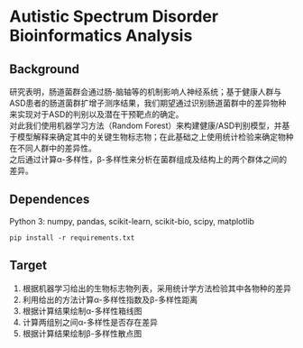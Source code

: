 # Autistic Spectrum Disorder Bioinformatics Analysis
## Background
研究表明，肠道菌群会通过肠-脑轴等的机制影响人神经系统；基于健康人群与ASD患者的肠道菌群扩增子测序结果，我们期望通过识别肠道菌群中的差异物种来实现对于ASD的判别以及潜在干预靶点的确定。  
对此我们使用机器学习方法（Random Forest）来构建健康/ASD判别模型，并基于模型解释来确定其中的关键生物标志物；在此基础之上使用统计检验来确定物种在不同人群中的差异性。  
之后通过计算α-多样性，β-多样性来分析在菌群组成及结构上的两个群体之间的差异。  
  
## Dependences
Python 3: numpy, pandas, scikit-learn, scikit-bio, scipy, matplotlib

	pip install -r requirements.txt

## Target
1. 根据机器学习给出的生物标志物列表，采用统计学方法检验其中各物种的差异  
2. 利用给出的方法计算α-多样性指数及β-多样性距离  
3. 根据计算结果绘制α-多样性箱线图  
4. 计算两组别之间α-多样性是否存在差异  
5. 根据计算结果绘制β-多样性散点图  
